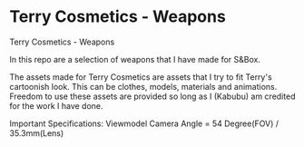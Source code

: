 # Terry Cosmetics - Weapons
Terry Cosmetics - Weapons

In this repo are a selection of weapons that I have made for S&Box.

The assets made for Terry Cosmetics are assets that I try to fit Terry's cartoonish look. This can be clothes, models, materials and animations. Freedom to use these assets are provided so long as I (Kabubu) am credited for the work I have done.

Important Specifications:
Viewmodel Camera Angle = 54 Degree(FOV) / 35.3mm(Lens)
